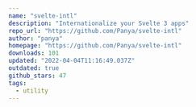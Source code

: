 ```yaml
---
name: "svelte-intl"
description: "Internationalize your Svelte 3 apps"
repo_url: "https://github.com/Panya/svelte-intl"
author: "panya"
homepage: "https://github.com/Panya/svelte-intl"
downloads: 101
updated: "2022-04-04T11:16:49.037Z"
outdated: true
github_stars: 47
tags: 
  - utility
---
```

